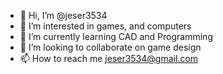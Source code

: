 - 👋 Hi, I’m @jeser3534
- 👀 I’m interested in games, and computers
- 🌱 I’m currently learning CAD and Programming
- 💞️ I’m looking to collaborate on game design 
- 📫 How to reach me jeser3534@gmail.com

<!---
jeser3534/jeser3534 is a ✨ special ✨ repository because its `README.md` (this file) appears on your GitHub profile.
You can click the Preview link to take a look at your changes.
--->
